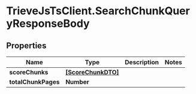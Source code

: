 # TrieveJsTsClient.SearchChunkQueryResponseBody

## Properties

Name | Type | Description | Notes
------------ | ------------- | ------------- | -------------
**scoreChunks** | [**[ScoreChunkDTO]**](ScoreChunkDTO.md) |  | 
**totalChunkPages** | **Number** |  | 


